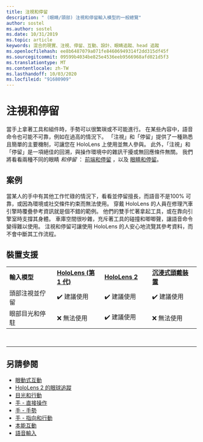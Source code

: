 ```yaml
---
title: 注視和停留
description: " (眼睛/頭部) 注視和停留輸入模型的一般總覽"
author: sostel
ms.author: sostel
ms.date: 10/31/2019
ms.topic: article
keywords: 混合的現實、注視、停留、互動、設計、眼睛追蹤、head 追蹤
ms.openlocfilehash: ee8b6487079a071fe84606949314f2dd315df45f
ms.sourcegitcommit: 09599b4034be825e4536eeb9566968afd021d5f3
ms.translationtype: MT
ms.contentlocale: zh-TW
ms.lasthandoff: 10/03/2020
ms.locfileid: "91680909"
---
```

# <a name="gaze-and-dwell"></a>注視和停留

當手上拿著工具和組件時，手勢可以很繁瑣或不可能進行。
在某些內容中，語音命令也可能不可靠，例如在過高的情況下。
「注視」和「停留」提供了一種熟悉且簡單的主要機制，可讓您在 HoloLens 上使用並無人參與。
此外，「注視」和「停留」是一項絕佳的回溯，與操作環境中的雜訊干擾或無回應條件無關。
我們將看看兩種不同的眼睛 _和停留_ ： [前端和停留](gaze-and-dwell-head.md) ，以及 [眼睛和停留](gaze-and-dwell-eyes.md)。

## <a name="scenarios"></a>案例

當某人的手中有其他工作忙碌的情況下，看看並停留擅長，而語音不是100% 可靠，或因為環境或社交條件約束而無法使用。
穿戴 HoloLens 的人員在修理汽車引擎時覆疊參考資訊就是個不錯的範例。
他們的雙手忙著拿起工具，或在靠向引擎室時支撐其身體。
車庫空間很吵雜，充斥著工具的碰撞和唧唧聲，讓語音命令變得難以使用。
注視和停留可讓使用 HoloLens 的人安心地流覽其參考資料，而不會中斷其工作流程。

## <a name="device-support"></a>裝置支援

<table>
    <colgroup>
    <col width="25%" />
    <col width="25%" />
    <col width="25%" />
    <col width="25%" />
    </colgroup>
    <tr>
        <td><strong>輸入模型</strong></td>
        <td><a href="../hololens-hardware-details.md"><strong>HoloLens (第 1 代)</strong></a></td>
        <td><a href="https://docs.microsoft.com/hololens/hololens2-hardware"><strong>HoloLens 2</strong></td>
        <td><a href="../discover/immersive-headset-hardware-details.md"><strong>沉浸式頭戴裝置</strong></a></td>
    </tr>
     <tr>
        <td>頭部注視並佇留</td>
        <td>✔️ 建議使用</td>
        <td>✔️ 建議使用</td>
        <td>✔️ 建議使用</td>
    </tr>
     <tr>
        <td>眼部目光和停駐</td>
        <td>❌ 無法使用</td>
        <td>✔️ 建議使用</td>
        <td>❌ 無法使用</td>
    </tr>
</table>


<br>

---

 ## <a name="see-also"></a>另請參閱
* [眼動式互動](eye-gaze-interaction.md)
* [HoloLens 2 的眼球追蹤](eye-tracking.md)
* [目光和行動](gaze-and-commit.md)
* [手 - 直接操作](direct-manipulation.md)
* [手 - 手勢](gaze-and-commit.md#composite-gestures)
* [手 - 指向和行動](point-and-commit.md)
* [本能互動](interaction-fundamentals.md)
* [語音輸入](voice-input.md)
